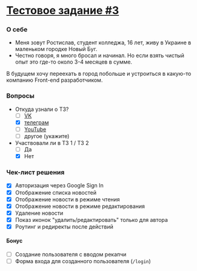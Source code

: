 [Тестовое задание #3](https://maxpfrontend.ru/zametki/testovoe-zadanie-3/)
===

### О себе

- Меня зовут Ростислав, студент колледжа, 16 лет, живу в Украине в маленьком городке Новый Буг.
- Честно говоря, я много бросал и начинал. Но если взять чистый опыт это где-то около 3-4 месяцев в сумме.

В будущем хочу переехать в город побольше и устроиться в какую-то компанию Front-end разработчиком.

### Вопросы

- Откуда узнали о ТЗ?
  - [ ] [VK](https://vk.com/maxpfrontend)
  - [x] [телеграм](https://t.me/maxpfrontend)
  - [ ] [YouTube](https://www.youtube.com/channel/UCqJyAVWwIqPWKEkfCSP1y4Q)
  - [ ] другое (укажите)
- Участвовали ли в ТЗ 1 / ТЗ 2
  - [ ] Да
  - [x] Нет

### Чек-лист решения

- [x] Авторизация через Google Sign In
- [x] Отображение списка новостей
- [x] Отображение новости в режиме чтения
- [x] Отображение новости в режиме редактирования
- [x] Удаление новости
- [x] Показ иконок "удалить/редактировать" только для автора
- [x] Роутинг и редиректы после действий

#### Бонус

- [ ] Создание пользователя с вводом рекапчи
- [ ] Форма входа для созданного пользователя (`/login`)